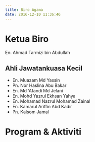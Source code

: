 ```yaml
---
title: Biro Agama
date: 2016-12-10 11:36:46
---
```

# Ketua Biro
En. Ahmad Tarmizi bin Abdullah
## Ahli Jawatankuasa Kecil
* En. Muazam Md Yassin
* Pn. Nor Haslina Abu Bakar
* En. Md ‘Afandi Md Jelani
* En. Mohd Yazrul Ekhsan Yahya
* En. Mohamad Nazrul Mohamad Zainal
* En. Kamarul Ariffin Abd Kadir
* Pn. Kalsom Jamal

# Program & Aktiviti